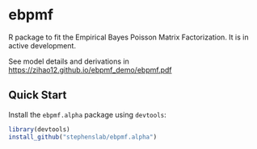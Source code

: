 # ebpmf
R package to fit the Empirical Bayes Poisson Matrix Factorization.  It is in active development. 

See model details and derivations in https://zihao12.github.io/ebpmf_demo/ebpmf.pdf
## Quick Start

Install the `ebpmf.alpha` package using `devtools`:

```R
library(devtools)
install_github("stephenslab/ebpmf.alpha")
```


